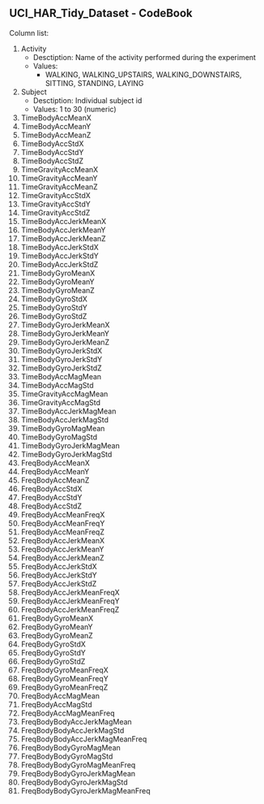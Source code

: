 
## UCI_HAR_Tidy_Dataset - CodeBook


Column list:

 1. Activity
    - Desctiption: Name of the activity performed during the experiment
    - Values: 
      - WALKING, WALKING_UPSTAIRS, WALKING_DOWNSTAIRS, SITTING, STANDING, LAYING
 2. Subject
    - Desctiption: Individual subject id
    - Values: 1 to 30 (numeric)
 3. TimeBodyAccMeanX               
 4. TimeBodyAccMeanY               
 5. TimeBodyAccMeanZ               
 6. TimeBodyAccStdX                
 7. TimeBodyAccStdY                
 8. TimeBodyAccStdZ                
 9. TimeGravityAccMeanX            
10. TimeGravityAccMeanY            
11. TimeGravityAccMeanZ            
12. TimeGravityAccStdX             
13. TimeGravityAccStdY             
14. TimeGravityAccStdZ             
15. TimeBodyAccJerkMeanX           
16. TimeBodyAccJerkMeanY           
17. TimeBodyAccJerkMeanZ           
18. TimeBodyAccJerkStdX            
19. TimeBodyAccJerkStdY            
20. TimeBodyAccJerkStdZ            
21. TimeBodyGyroMeanX              
22. TimeBodyGyroMeanY              
23. TimeBodyGyroMeanZ              
24. TimeBodyGyroStdX               
25. TimeBodyGyroStdY               
26. TimeBodyGyroStdZ               
27. TimeBodyGyroJerkMeanX          
28. TimeBodyGyroJerkMeanY          
29. TimeBodyGyroJerkMeanZ          
30. TimeBodyGyroJerkStdX           
31. TimeBodyGyroJerkStdY           
32. TimeBodyGyroJerkStdZ           
33. TimeBodyAccMagMean             
34. TimeBodyAccMagStd              
35. TimeGravityAccMagMean          
36. TimeGravityAccMagStd           
37. TimeBodyAccJerkMagMean         
38. TimeBodyAccJerkMagStd          
39. TimeBodyGyroMagMean            
40. TimeBodyGyroMagStd             
41. TimeBodyGyroJerkMagMean        
42. TimeBodyGyroJerkMagStd         
43. FreqBodyAccMeanX               
44. FreqBodyAccMeanY               
45. FreqBodyAccMeanZ               
46. FreqBodyAccStdX                
47. FreqBodyAccStdY                
48. FreqBodyAccStdZ                
49. FreqBodyAccMeanFreqX           
50. FreqBodyAccMeanFreqY           
51. FreqBodyAccMeanFreqZ           
52. FreqBodyAccJerkMeanX           
53. FreqBodyAccJerkMeanY           
54. FreqBodyAccJerkMeanZ           
55. FreqBodyAccJerkStdX            
56. FreqBodyAccJerkStdY            
57. FreqBodyAccJerkStdZ            
58. FreqBodyAccJerkMeanFreqX       
59. FreqBodyAccJerkMeanFreqY       
60. FreqBodyAccJerkMeanFreqZ       
61. FreqBodyGyroMeanX              
62. FreqBodyGyroMeanY              
63. FreqBodyGyroMeanZ              
64. FreqBodyGyroStdX               
65. FreqBodyGyroStdY               
66. FreqBodyGyroStdZ               
67. FreqBodyGyroMeanFreqX          
68. FreqBodyGyroMeanFreqY          
69. FreqBodyGyroMeanFreqZ          
70. FreqBodyAccMagMean             
71. FreqBodyAccMagStd              
72. FreqBodyAccMagMeanFreq         
73. FreqBodyBodyAccJerkMagMean     
74. FreqBodyBodyAccJerkMagStd      
75. FreqBodyBodyAccJerkMagMeanFreq 
76. FreqBodyBodyGyroMagMean        
77. FreqBodyBodyGyroMagStd         
78. FreqBodyBodyGyroMagMeanFreq    
79. FreqBodyBodyGyroJerkMagMean    
80. FreqBodyBodyGyroJerkMagStd     
81. FreqBodyBodyGyroJerkMagMeanFreq
